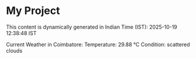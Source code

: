 # My Project

This content is dynamically generated in Indian Time (IST): 2025-10-19 12:38:48 IST


Current Weather in Coimbatore:
Temperature: 29.88 °C
Condition: scattered clouds
